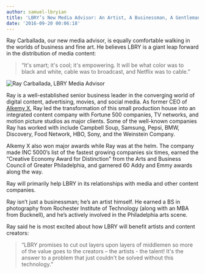 ```yaml
---
author: samuel-lbryian
title: 'LBRY’s New Media Advisor: An Artist, A Businessman, A Gentleman'
date: '2016-09-20 00:06:18'
---
```

Ray Carballada, our new media advisor, is equally comfortable walking in the worlds of business and fine art. He believes LBRY is a giant leap forward in the distribution of media content: 

>“It's smart; it's cool; it's empowering. It will be what color was to black and white, cable was to broadcast, and Netflix was to cable.”

![Ray Carballada, LBRY Media Advisor](/img/news/raycarballada.png)

Ray is a well-established senior business leader in the converging world of digital content, advertising, movies, and social media. As former CEO of [Alkemy X](http://www.alkemy-x.com/), Ray led the transformation of this small production house into an integrated content company with Fortune 500 companies, TV networks, and motion picture studios as major clients. Some of the well-known companies Ray has worked with include Campbell Soup, Samsung, Pepsi, BMW,  Discovery, Food Network, HBO, Sony, and the Weinstein Company. 

Alkemy X also won major awards while Ray was at the helm. The company made INC 5000’s list of the fastest growing companies six times, earned the “Creative Economy Award for Distinction" from the Arts and Business Council of Greater Philadelphia, and garnered 60 Addy and Emmy awards along the way.

Ray will primarily help LBRY in its relationships with media and other content companies. 

Ray isn’t just a businessman; he’s an artist himself. He earned a BS in photography from Rochester Institute of Technology (along with an MBA from Bucknell), and he’s actively involved in the Philadelphia arts scene. 

Ray said he is most excited about how LBRY will benefit artists and content creators:

>“LBRY promises to cut out layers upon layers of middlemen so more of the value goes to the creators – the artists - the talent! It's the answer to a problem that just couldn't be solved without this technology.”
